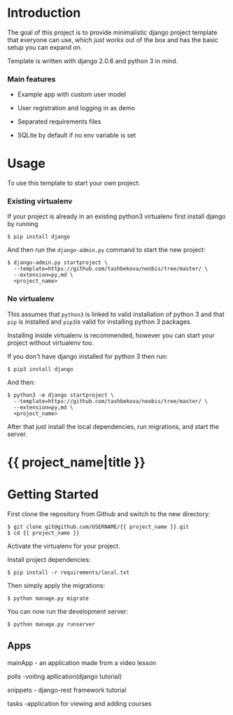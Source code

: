 # Introduction

The goal of this project is to provide minimalistic django project template that everyone can use, which _just works_ out of the box and has the basic setup you can expand on. 

Template is written with django 2.0.6 and python 3 in mind.

### Main features

* Example app with custom user model

* User registration and logging in as demo

* Separated requirements files

* SQLite by default if no env variable is set

# Usage

To use this template to start your own project:

### Existing virtualenv

If your project is already in an existing python3 virtualenv first install django by running

    $ pip install django
    
And then run the `django-admin.py` command to start the new project:

    $ django-admin.py startproject \
      --template=https://github.com/tashbekova/neobis/tree/master/ \
      --extension=py,md \
      <project_name>
      
### No virtualenv

This assumes that `python3` is linked to valid installation of python 3 and that `pip` is installed and `pip3`is valid
for installing python 3 packages.

Installing inside virtualenv is recommended, however you can start your project without virtualenv too.

If you don't have django installed for python 3 then run:

    $ pip3 install django
    
And then:

    $ python3 -m django startproject \
      --template=https://github.com/tashbekova/neobis/tree/master/ \
      --extension=py,md \
      <project_name>
      
      
After that just install the local dependencies, run migrations, and start the server.

# {{ project_name|title }}

# Getting Started

First clone the repository from Github and switch to the new directory:

    $ git clone git@github.com/USERNAME/{{ project_name }}.git
    $ cd {{ project_name }}
    
Activate the virtualenv for your project.
    
Install project dependencies:

    $ pip install -r requirements/local.txt
    
    
Then simply apply the migrations:

    $ python manage.py migrate
    

You can now run the development server:

    $ python manage.py runserver

## Apps
mainApp - an application made from a video lesson

polls -voiting apllication(django tutorial)

snippets - django-rest framework tutorial

tasks -application for viewing and adding courses
